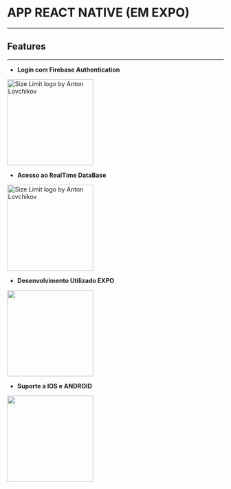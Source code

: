 # APP REACT NATIVE (EM EXPO)
---

## Features  

---

- <b>Login com Firebase Authentication</b>

<img src="https://1.bp.blogspot.com/-y9DMj8tnui0/X8sZMg8utBI/AAAAAAAA2Fo/Z1DSXl-baFEBbR_gmlKj4VLkrE3lqj9JwCLcBGAsYHQ/s16000/auth.jpg" alt="Size Limit logo by Anton Lovchikov" width="200" >


- <b>Acesso ao RealTime DataBase</b>

<img src="https://miro.medium.com/max/1024/1*HFlYgB6gVLc4Su9HsB9MZg.png" alt="Size Limit logo by Anton Lovchikov" width="200" >

- <b>Desenvolvimento Utilizado EXPO</b>

<img src="https://miro.medium.com/max/3840/1*EKXYhntirnqHjXdTGmLXyw.png" width="200" >

- <b>Suporte a IOS e ANDROID</b>

<img src="https://img.ibxk.com.br/2018/04/09/09143244644188.jpg?w=1120&h=420&mode=crop&scale=both" width="200" >